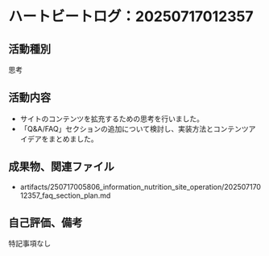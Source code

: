 # ハートビートログ：20250717012357

## 活動種別
思考

## 活動内容
- サイトのコンテンツを拡充するための思考を行いました。
- 「Q&A/FAQ」セクションの追加について検討し、実装方法とコンテンツアイデアをまとめました。

## 成果物、関連ファイル
- artifacts/250717005806_information_nutrition_site_operation/20250717012357_faq_section_plan.md

## 自己評価、備考
特記事項なし

